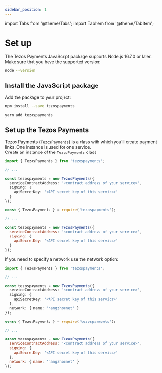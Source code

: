 ```yaml
---
sidebar_position: 1
---
```

import Tabs from '@theme/Tabs';
import TabItem from '@theme/TabItem';

# Set up
The Tezos Payments JavaScript package supports Node.js 16.7.0 or later. Make sure that you have the supported version:
```bash
node --version
```

## Install the JavaScript package
Add the package to your project:

<Tabs>
<TabItem value="npm" label="NPM">

```bash
npm install --save tezospayments
```

</TabItem>

<TabItem value="yarn" label="Yarn">

```bash
yarn add tezospayments
```

</TabItem>
</Tabs>

## Set up the Tezos Payments
Tezos Payments (`TezosPayments`) is a class with which you’ll create payment links. One instance is used for one service.  
Create an instance of the `TezosPayments` class:

<Tabs>
<TabItem value="typescript" label="TypeScript">

```ts
import { TezosPayments } from 'tezospayments';

// ...

const tezospayments = new TezosPayments({
  serviceContractAddress: '<contract address of your service>',
  signing: {
    apiSecretKey: '<API secret key of this service>'
  }
});
```

</TabItem>

<TabItem value="javascript" label="JavaScript">

```js
const { TezosPayments } = require('tezospayments');

// ...

const tezospayments = new TezosPayments({
  serviceContractAddress: '<contract address of your service>',
  signing: {
    apiSecretKey: '<API secret key of this service>'
  }
});
```

</TabItem>
</Tabs>

If you need to specify a network use the network option:

<Tabs>
<TabItem value="typescript" label="TypeScript">

```ts
import { TezosPayments } from 'tezospayments';

// ...

const tezospayments = new TezosPayments({
  serviceContractAddress: '<contract address of your service>',
  signing: {
    apiSecretKey: '<API secret key of this service>'
  },
  network: { name: 'hangzhounet' }
});
```

</TabItem>

<TabItem value="javascript" label="JavaScript">

```js
const { TezosPayments } = require('tezospayments');

// ...

const tezospayments = new TezosPayments({
  serviceContractAddress: '<contract address of your service>',
  signing: {
    apiSecretKey: '<API secret key of this service>'
  },
  network: { name: 'hangzhounet' }
});
```

</TabItem>
</Tabs>
